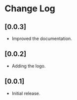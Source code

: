 # Change Log

## [0.0.3]

- Improved the documentation.

## [0.0.2]

- Adding the logo.

## [0.0.1]

- Initial release.
